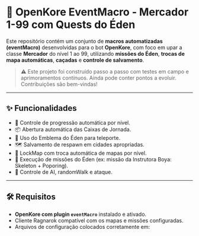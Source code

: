 # 📜 OpenKore EventMacro - Mercador 1-99 com Quests do Éden

Este repositório contém um conjunto de **macros automatizadas (eventMacro)** desenvolvidas para o bot **OpenKore**, com foco em upar a classe **Mercador** do nível 1 ao 99, utilizando **missões do Éden**, **trocas de mapa automáticas**, **caçadas** e **controle de salvamento**.

> ⚠️ Este projeto foi construído passo a passo com testes em campo e aprimoramentos contínuos. Ainda pode conter pontos a evoluir. Contribuições são bem-vindas!

---

## ✨ Funcionalidades

- 🧠 Controle de progressão automática por nível.
- 📦 Abertura automática das Caixas de Jornada.
- 🔁 Uso do Emblema do Éden para teleporte.
- 🗺️ Salvamento de respawn em cidades apropriadas.
- 🎯 LockMap com troca automática de mapas por nível.
- 🧩 Execução de missões do Éden (ex: missão da Instrutora Boya: Skeleton + Poporing).
- 🔄 Controle de AI, randomWalk e ataque.

---

## 🛠️ Requisitos

- **OpenKore com plugin `eventMacro`** instalado e ativado.
- Cliente Ragnarok compatível com os mapas e missões configuradas.
- Arquivos de configuração colocados corretamente em:
